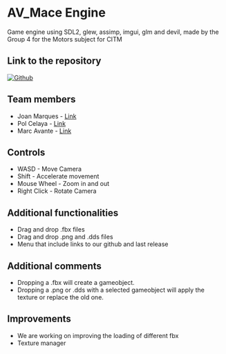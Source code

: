 # AV_Mace Engine
Game engine using SDL2, glew, assimp, imgui, glm and devil, made by the Group 4 for the Motors subject for CITM

## Link to the repository

[![Github](https://static.vecteezy.com/system/resources/thumbnails/016/833/880/small_2x/github-logo-git-hub-icon-with-text-on-white-background-free-vector.jpg)](https://github.com/CITM-UPC/AV-Mace_Engine)


## Team members

- Joan Marques - [Link](https://github.com/joanmarquesbesses)
- Pol Celaya - [Link](https://github.com/pcelaya)
- Marc Avante - [Link](https://github.com/MarcoXAvante)

## Controls

- WASD - Move Camera
- Shift - Accelerate movement
- Mouse Wheel - Zoom in and out
- Right Click - Rotate Camera

## Additional functionalities
- Drag and drop .fbx files
- Drag and drop .png and .dds files
- Menu that include links to our github and last release

## Additional comments
- Dropping a .fbx will create a gameobject.
- Dropping a .png or .dds with a selected gameobject will apply the texture or replace the old one.

## Improvements
- We are working on improving the loading of different fbx
- Texture manager
